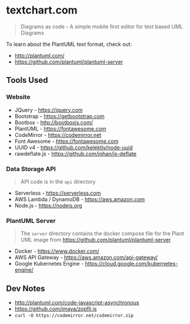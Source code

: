 # textchart.com

> Diagrams as code - A simple mobile first editor for text based UML Diagrams

To learn about the PlantUML text format, check out:

- http://plantuml.com/
- https://github.com/plantuml/plantuml-server


## Tools Used

### Website

- JQuery - https://jquery.com
- Bootstrap - https://getbootstrap.com
- Bootbox - http://bootboxjs.com/
- PlantUML - https://fontawesome.com
- CodeMirror - https://codemirror.net
- Font Awesome - https://fontawesome.com
- UUID v4 - https://github.com/kelektiv/node-uuid
- rawdeflate.js - https://github.com/johan/js-deflate

### Data Storage API

> API code is in the `api` directory

- Serverless - https://serverless.com
- AWS Lambda / DynamoDB - https://aws.amazon.com
- Node.js - https://nodejs.org

### PlantUML Server

> The `server` directory contains the docker compose file for the Plant UML image
> from https://github.com/plantuml/plantuml-server

- Docker - https://www.docker.com/
- AWS API Gateway - https://aws.amazon.com/api-gateway/
- Google Kubernetes Engine - https://cloud.google.com/kubernetes-engine/


## Dev Notes

- http://plantuml.com/code-javascript-asynchronous
- https://github.com/imaya/zopfli.js
- `curl -O https://codemirror.net/codemirror.zip`
